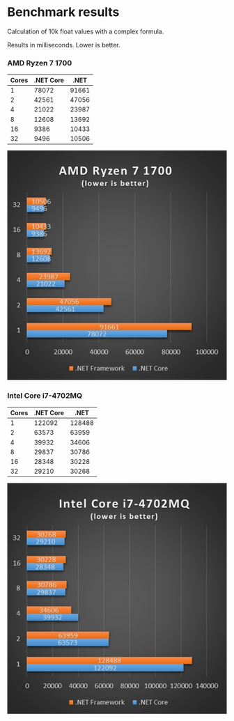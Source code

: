 # Benchmark results

Calculation of 10k float values with a complex formula.

Results in milliseconds. Lower is better.

### AMD Ryzen 7 1700
| Cores 	| .NET Core 	| .NET  	|
|--------	|-----------	|-------	|
| 1      	| 78072     	| 91661 	|
| 2      	| 42561     	| 47056 	|
| 4      	| 21022     	| 23987 	|
| 8      	| 12608     	| 13692 	|
| 16     	| 9386      	| 10433 	|
| 32     	| 9496      	| 10506 	|
![AMD Ryzen 7 1700 Benchmark](https://github.com/Seed122/CpuDotnetBenchmark/blob/master/results/ryzen1700.jpg?raw=true)

### Intel Core i7-4702MQ	
| Cores 	| .NET Core 	| .NET   	|
|-------	|-----------	|--------	|
| 1     	| 122092    	| 128488 	|
| 2     	| 63573     	| 63959  	|
| 4     	| 39932     	| 34606  	|
| 8     	| 29837     	| 30786  	|
| 16    	| 28348     	| 30228  	|
| 32    	| 29210     	| 30268  	|
![Intel Core i7-4702MQ Benchmark](https://github.com/Seed122/CpuDotnetBenchmark/blob/master/results/i74702mq.jpg?raw=true)
